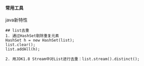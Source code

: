 #### 常用工具

java新特性
```
## list去重
1. 通过HashSet剔除重复元素
HashSet h = new HashSet(list);  
list.clear();  
list.addAll(h);

2. 用JDK1.8 Stream中对List进行去重：list.stream().distinct();
   
```









